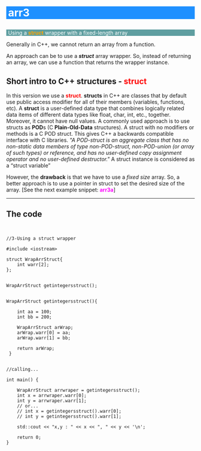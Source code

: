 # <h1 id="toc_0"><p style="background-color:DodgerBlue; color:white; padding-left:5px"> arr3</p></h1>
<p style="background-color:cadetblue; color:white; padding-left:5px"> Using a <span style="color:orange";><b>struct</b></span> wrapper with a fixed-length array</p>

Generally in C++, we cannot return an array from a function. 

An approach can be to use a **_struct_** array wrapper. So, instead of returning an array, we can use a function that returns the wrapper instance.


## Short intro to C++ structures - <span style="color:red;"> struct </span>

In this version we use a  <span style="color:red;"> **struct**</span>.
**structs** in C++ are classes that by default use public access modifier for all of their members (variables, functions, etc). A **struct** is a user-defined data type that combines logically related data items of different data types like float, char, int, etc., together. Moreover, it cannot have null values.
A commonly used approach is to use structs as **POD**s (C **Plain-Old-Data** structures).  A struct with no modifiers or methods is a C POD struct. This gives C++ a backwards compatible interface with C libraries. <i>"A POD-struct is an aggregate class that has no non-static data members of type non-POD-struct, non-POD-union (or array of such types) or reference, and has no user-defined copy assignment operator and no user-defined destructor."</i>
A struct instance is considered as a “struct variable”


However, the **drawback** is that we have to use a _fixed size_ array. So, a better approach is to use a pointer in struct to set the desired size of the array. [See the next example snippet: **<span style="color:magenta;">arr3a</span>**] 
___

## The code

```


//3-Using a struct wrapper

#include <iostream>

struct WrapArrStruct{
    int warr[2];
};


WrapArrStruct getintegersstruct();


WrapArrStruct getintegersstruct(){

    int aa = 100;
    int bb = 200;

    WrapArrStruct arWrap;
    arWrap.warr[0] = aa;
    arWrap.warr[1] = bb;

    return arWrap;
 } 


//calling...

int main() { 
    
    WrapArrStruct arrwraper = getintegersstruct();
    int x = arrwraper.warr[0];
    int y = arrwraper.warr[1];
    // or...
    // int x = getintegersstruct().warr[0];
    // int y = getintegersstruct().warr[1];

    std::cout << "x,y : " << x << ", " << y << '\n'; 

    return 0; 
}



```



